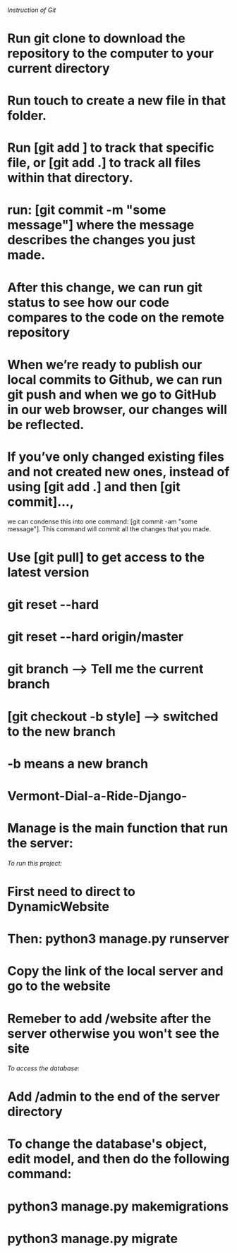 ###### Instruction of Git #####
# Run git clone <repository url> to download the repository to the computer to your current directory
  # Run touch <new file name> to create a new file in that folder.
  # Run [git add <new file name>] to track that specific file, or [git add .] to track all files within that directory.
  # run: [git commit -m "some message"] where the message describes the changes you just made.
  # After this change, we can run git status to see how our code compares to the code on the remote repository
  # When we’re ready to publish our local commits to Github, we can run git push and when we go to GitHub in our web browser, our changes will be reflected.
  # If you’ve only changed existing files and not created new ones, instead of using [git add .] and then [git commit]..., 
  we can condense this into one command: [git commit -am "some message"]. This command will commit all the changes that you made.
  # Use [git pull] to get access to the latest version
  # git reset --hard <commit>
  # git reset --hard origin/master
  # git branch --> Tell me the current branch
  # [git checkout -b style] --> switched to the new branch
  # -b means a new branch
  
  
  


# Vermont-Dial-a-Ride-Django-
# Manage is the main function that run the server:

###### To run this project: ######
# First need to direct to DynamicWebsite
# Then: python3 manage.py runserver
# Copy the link of the local server and go to the website
# Remeber to add /website after the server otherwise you won't see the site


###### To access the database: ######
# Add /admin to the end of the server directory
# To change the database's object, edit model, and then do the following command:
# python3 manage.py makemigrations
# python3 manage.py migrate

